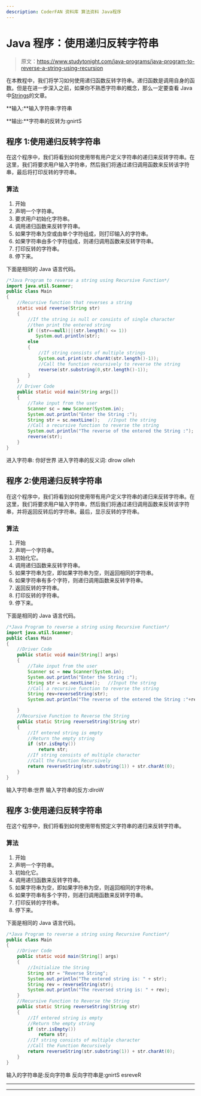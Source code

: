 ```yaml
---
description: CoderFAN 资料库 算法资料 Java程序
---
```


# Java 程序：使用递归反转字符串

> 原文：<https://www.studytonight.com/java-programs/java-program-to-reverse-a-string-using-recursion>

在本教程中，我们将学习如何使用递归函数反转字符串。递归函数是调用自身的函数。但是在进一步深入之前，如果你不熟悉字符串的概念，那么一定要查看 Java 中[Strings](https://www.studytonight.com/java/string-handling-in-java.php)的文章。

**输入:**输入字符串:字符串

**输出:**字符串的反转为:gnirtS

## 程序 1:使用递归反转字符串

在这个程序中，我们将看到如何使用带有用户定义字符串的递归来反转字符串。在这里，我们将要求用户输入字符串，然后我们将通过递归调用函数来反转该字符串，最后将打印反转的字符串。

### 算法

1.  开始
2.  声明一个字符串。
3.  要求用户初始化字符串。
4.  调用递归函数来反转字符串。
5.  如果字符串为空或由单个字符组成，则打印输入的字符串。
6.  如果字符串由多个字符组成，则递归调用函数来反转字符串。
7.  打印反转的字符串。
8.  停下来。

下面是相同的 Java 语言代码。

```java
/*Java Program to reverse a string using Recursive Function*/
import java.util.Scanner;
public class Main
{
    //Recursive function that reverses a string
    static void reverse(String str) 
    { 
        //If the string is null or consists of single character
        //then print the entered string 
        if ((str==null)||(str.length() <= 1)) 
           System.out.println(str); 
        else
        { 
            //If string consists of multiple strings
            System.out.print(str.charAt(str.length()-1)); 
            //Call the function recursively to reverse the string
            reverse(str.substring(0,str.length()-1)); 
        }         
    }   
    // Driver Code 
    public static void main(String args[]) 
    { 
        //Take input from the user
        Scanner sc = new Scanner(System.in);
        System.out.println("Enter the String :");
        String str = sc.nextLine();   //Input the string
        //Call a recursive function to reverse the string
        System.out.println("The reverse of the entered the String :");
        reverse(str); 
    }     
}
```

进入字符串:
你好世界
进入字符串的反义词:
dlrow olleh

## 程序 2:使用递归反转字符串

在这个程序中，我们将看到如何使用带有用户定义字符串的递归来反转字符串。在这里，我们将要求用户输入字符串，然后我们将通过递归调用函数来反转该字符串，并将返回反转后的字符串。最后，显示反转的字符串。

### 算法

1.  开始
2.  声明一个字符串。
3.  初始化它。
4.  调用递归函数来反转字符串。
5.  如果字符串为空，即如果字符串为空，则返回相同的字符串。
6.  如果字符串有多个字符，则递归调用函数来反转字符串。
7.  返回反转的字符串。
8.  打印反转的字符串。
9.  停下来。

下面是相同的 Java 语言代码。

```java
/*Java Program to reverse a string using Recursive Function*/
import java.util.Scanner;
public class Main
{
    //Driver Code
    public static void main(String[] args) 
    {
        //Take input from the user
        Scanner sc = new Scanner(System.in);
        System.out.println("Enter the String :");
        String str = sc.nextLine();   //Input the string
        //Call a recursive function to reverse the string
        String rev=reverseString(str);
        System.out.println("The reverse of the entered the String :"+rev);

    }
    //Recursive Function to Reverse the String
    public static String reverseString(String str)
    {
        //If entered string is empty
        //Return the empty string
        if (str.isEmpty())
            return str;
        //If string consists of multiple character    
        //Call the Function Recursively
        return reverseString(str.substring(1)) + str.charAt(0);
    }
}
```

输入字符串:世界
输入字符串的反方:dlroW

## 程序 3:使用递归反转字符串

在这个程序中，我们将看到如何使用带有预定义字符串的递归来反转字符串。

### 算法

1.  开始
2.  声明一个字符串。
3.  初始化它。
4.  调用递归函数来反转字符串。
5.  如果字符串为空，即如果字符串为空，则返回相同的字符串。
6.  如果字符串有多个字符，则递归调用函数来反转字符串。
7.  打印反转的字符串。
8.  停下来。

下面是相同的 Java 语言代码。

```java
/*Java Program to reverse a string using Recursive Function*/
public class Main
{
    //Driver Code
    public static void main(String[] args) 
    {
        //Initialize the String
        String str = "Reverse String";
        System.out.println("The entered string is: " + str);
        String rev = reverseString(str);
        System.out.println("The reversed string is: " + rev);
    }
    //Recursive Function to Reverse the String
    public static String reverseString(String str)
    {
        //If entered string is empty
        //Return the empty string
        if (str.isEmpty())
            return str;
        //If string consists of multiple character    
        //Call the Function Recursively
        return reverseString(str.substring(1)) + str.charAt(0);
    }
}
```

输入的字符串是:反向字符串
反向字符串是:gnirtS esreveR

* * *

* * *